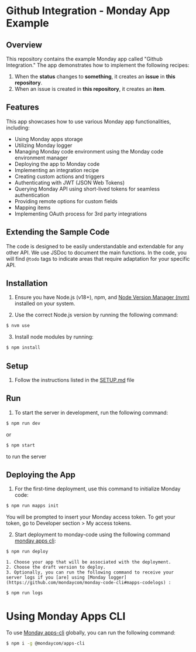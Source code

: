 # Github Integration - Monday App Example

## Overview

This repository contains the example Monday app called "Github Integration." The app demonstrates how to implement the following recipes:

1. When the **status** changes to **something**, it creates an **issue** in **this repository**.
2. When an issue is created in **this repository**, it creates an **item**.

## Features

This app showcases how to use various Monday app functionalities, including:

- Using Monday apps storage
- Utilizing Monday logger
- Managing Monday code environment using the Monday code environment manager
- Deploying the app to Monday code
- Implementing an integration recipe
- Creating custom actions and triggers
- Authenticating with JWT (JSON Web Tokens)
- Querying Monday API using short-lived tokens for seamless authentication
- Providing remote options for custom fields
- Mapping items
- Implementing OAuth process for 3rd party integrations

## Extending the Sample Code

The code is designed to be easily understandable and extendable for any other API. We use JSDoc to document the main functions. In the code, you will find `@todo` tags to indicate areas that require adaptation for your specific API.

## Installation

1. Ensure you have Node.js (v18+), npm, and [Node Version Manager (nvm)](https://github.com/nvm-sh/nvm) installed on your system.

2. Use the correct Node.js version by running the following command:

```bash
$ nvm use
```

3. Install node modules by running:

```bash
$ npm install
```

## Setup

1. Follow the instructions listed in the [SETUP.md](SETUP.md) file

## Run

1. To start the server in development, run the following command:

```bash
$ npm run dev
```
or
```bash
$ npm start
```
to run the server

## Deploying the App

1. For the first-time deployment, use this command to initialize Monday code:

```bash
$ npm run mapps init
```

You will be prompted to insert your Monday access token. To get your token, go to Developer section > My access tokens.

2. Start deployment to monday-code using the following command [monday apps cli](https://github.com/mondaycom/monday-code-cli#mapps-codepush):

```bash
$ npm run deploy
```

    1. Choose your app that will be associated with the deployment.
    2. Choose the draft version to deploy.
    3. Optionally, you can run the following command to receive your server logs if you [are] using [Monday logger](https://github.com/mondaycom/monday-code-cli#mapps-codelogs) :

```bash
$ npm run logs
```


# Using Monday Apps CLI

To use [Monday apps-cli](https://github.com/mondaycom/monday-code-cli) globally, you can run the following command:

```bash
$ npm i -g @mondaycom/apps-cli
```